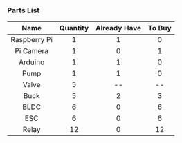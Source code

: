 ### Parts List ###

| Name         | Quantity | Already Have | To Buy |
| :----------: | :------: | :----------: | :----: |
| Raspberry Pi | 1        | 1            | 0      |
| Pi Camera    | 1        | 0            | 1      |
| Arduino      | 1        | 1            | 0      |
| Pump         | 1        | 1            | 0      |
| Valve        | 5        | --           | --     |
| Buck         | 5        | 2            | 3      |
| BLDC         | 6        | 0            | 6      |
| ESC          | 6        | 0            | 6      |
| Relay        | 12       | 0            | 12     |
